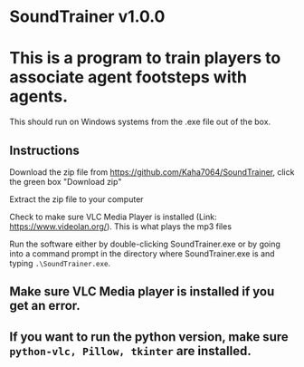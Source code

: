 # SoundTrainer v1.0.0

# This is a program to train players to associate agent footsteps with agents.

This should run on Windows systems from the .exe file out of the box.

## Instructions

Download the zip file from https://github.com/Kaha7064/SoundTrainer, click the green box "Download zip"

Extract the zip file to your computer

Check to make sure VLC Media Player is installed (Link: https://www.videolan.org/). This is what plays the mp3 files

Run the software either by double-clicking SoundTrainer.exe or by going into a command prompt in the directory where SoundTrainer.exe is and typing `.\SoundTrainer.exe`.

## Make sure VLC Media player is installed if you get an error.
## If you want to run the python version, make sure `python-vlc, Pillow, tkinter` are installed.
